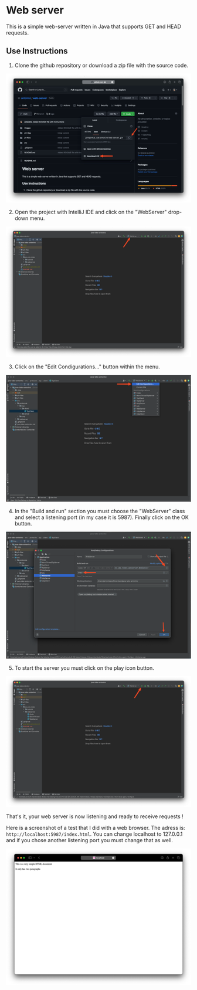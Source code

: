 # Web server
This is a simple web-server written in Java that supports GET and HEAD requests.

## Use Instructions
1. Clone the github repository or download a zip file with the source code.

![Dowload Repository](./images/download_project.png)

2. Open the project with IntelliJ IDE and click on the "WebServer" drop-down menu.

![Drop-down Menu](./images/drop-down_menu.png)

3. Click on the "Edit Condigurations..." button within the menu.

![Edit Configurations](./images/edit_configurations.png)

4. In the "Build and run" section you must choose the "WebServer" class and select a listening port (in my case it is 5987). Finally click on the OK button.

![Web server configuration](./images/web_server_configuration.png)

5. To start the server you must click on the play icon button.

![Execute](./images/execute.png)

That's it, your web server is now listening and ready to receive requests !

Here is a screenshot of a test that I did with a web browser. The adress is: `http://localhost:5987/index.html`. You can change localhost to 127.0.0.1 and if you chose another listening port you must change that as well.

![Test](./images/web_request.png)